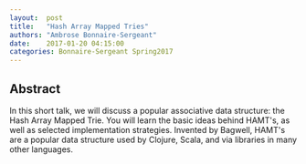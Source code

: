 ```yaml
--- 
layout:  post 
title:   "Hash Array Mapped Tries"
authors: "Ambrose Bonnaire-Sergeant" 
date:    2017-01-20 04:15:00 
categories: Bonnaire-Sergeant Spring2017
--- 
```


## Abstract

In this short talk, we will discuss a popular associative data structure:
the Hash Array Mapped Trie.
You will learn the basic ideas behind HAMT's, as well as selected implementation
strategies.
Invented by Bagwell, HAMT's are a popular data structure used by Clojure, Scala,
and via libraries in many other languages.
